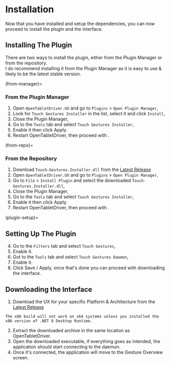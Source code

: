 # Installation

Now that you have installed and setup the dependencies, you can now proceed to install the plugin and the interface.

## Installing The Plugin

There are two ways to install the plugin, either from the Plugin Manager or from the repository. \
I do recommend installing it from the Plugin Manager as it is easy to use & likely to be the latest stable version.

(from-manager)=
### From the Plugin Manager

1. Open `OpenTabletDriver.UX` and go to `Plugins` > `Open Plugin Manager`,
2. Look for `Touch Gestures Installer` in the list, select it and click `Install`,
3. Close the Plugin Manager,
4. Go to the `Tools` tab and select `Touch Gestures Installer`,
6. Enable it then click Apply.
7. Restart OpenTabletDriver, then proceed with [](#plugin-setup).

(from-repo)=
### From the Repository

1. Download `Touch-Gestures.Installer.dll` from the [Latest Release](https://github.com/Mrcubix/Touch-Gestures/releases/latest)
2. Open `OpenTabletDriver.UX` and go to `Plugins` > `Open Plugin Manager`,
3. Go to `File` > `Install Plugin` and select the downloaded `Touch-Gestures.Installer.dll`,
4. Close the Plugin Manager,
5. Go to the `Tools` tab and select `Touch Gestures Installer`,
6. Enable it then click Apply.
7. Restart OpenTabletDriver, then proceed with [](#plugin-setup).

(plugin-setup)=
## Setting Up The Plugin

4. Go to the `Filters` tab and select `Touch Gestures`,
5. Enable it.
6. Got to the `Tools` tab and select `Touch Gestures Daemon`,
7. Enable it.
8. Click Save / Apply, once that's done you can proceed with downloading the interface.

## Downloading the Interface

1. Download the UX for your specific Platform & Architecture from the [Latest Release](https://github.com/Mrcubix/Touch-Gestures/releases/latest)

```{note}
The x86 build will not work on x64 systems unless you installed the x86 version of .NET 8 Desktop Runtime.
```

2. Extract the downloaded archive in the same location as OpenTabletDriver.
2. Open the downloaded executable, if everything goes as intended, the application should start connecting to the daemon.
3. Once it's connected, the application will move to the Gesture Overview screen.